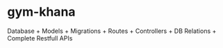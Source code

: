 # gym-khana
Database + Models + Migrations + Routes + Controllers + DB Relations + Complete Restfull APIs
